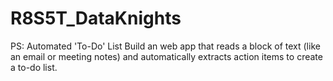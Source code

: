 # R8S5T_DataKnights

PS: Automated 'To-Do' List
Build an web app that reads a block of text (like an email or meeting notes) and automatically extracts action items to create a to-do list.
